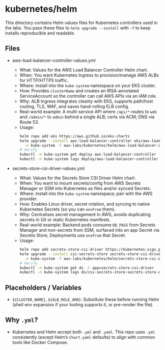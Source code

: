 # kubernetes/helm

This directory contains Helm values files for Kubernetes controllers used in the labs. You pass these files to `helm upgrade --install` with `-f` to keep installs reproducible and readable.

## Files

- aws-load-balancer-controller-values.yml
  - What: Values for the AWS Load Balancer Controller Helm chart.
  - When: You want Kubernetes Ingress to provision/manage AWS ALBs for HTTP/HTTPS traffic.
  - Where: Install into the `kube-system` namespace on your EKS cluster.
  - How: Provides `clusterName` and creates an IRSA-annotated ServiceAccount so the controller can call AWS APIs via an IAM role.
  - Why: ALB Ingress integrates cleanly with EKS, supports path/host routing, TLS, WAF, and saves hand-rolling ELB config.
  - Real-world example: A multi-service API where `/api/*` routes to `web` and `/admin/*` to `admin` behind a single ALB; certs via ACM; DNS via Route 53.
  - Usage:
    ```bash
    helm repo add eks https://aws.github.io/eks-charts
    helm upgrade --install aws-load-balancer-controller eks/aws-load-balancer-controller \
      -n kube-system -f aws-labs/kubernetes/helm/aws-load-balancer-controller-values.yml
    # Verify
    kubectl -n kube-system get deploy aws-load-balancer-controller
    kubectl -n kube-system logs deploy/aws-load-balancer-controller | tail -n 50
    ```

- secrets-store-csi-driver-values.yml
  - What: Values for the Secrets Store CSI Driver Helm chart.
  - When: You want to mount secrets/config from AWS Secrets Manager or SSM into Kubernetes as files and/or synced Secrets.
  - Where: Install into the `kube-system` namespace; pair with the AWS provider.
  - How: Enables Linux driver, secret rotation, and syncing to native Kubernetes Secrets (so you can `envFrom` them).
  - Why: Centralises secret management in AWS, avoids duplicating secrets in Git or static Kubernetes manifests.
  - Real-world example: Backend pods consume `DB_PASS` from Secrets Manager and non-secrets from SSM, surfaced into an app Secret via Secrets Store; Deployments use `envFrom` that Secret.
  - Usage:
    ```bash
    helm repo add secrets-store-csi-driver https://kubernetes-sigs.github.io/secrets-store-csi-driver/charts
    helm upgrade --install csi-secrets-store secrets-store-csi-driver/secrets-store-csi-driver \
      -n kube-system -f aws-labs/kubernetes/helm/secrets-store-csi-driver-values.yml
    # Verify
    kubectl -n kube-system get ds -l app=secrets-store-csi-driver
    kubectl -n kube-system logs ds/csi-secrets-store-secrets-store-csi-driver | tail -n 50
    ```

## Placeholders / Variables

- `${CLUSTER_NAME}`, `${ALB_ROLE_ARN}`: Substitute these before running Helm (shell env expansion if your tooling supports it, or pre-render the file).

## Why `.yml`?

- Kubernetes and Helm accept both `.yml` and `.yaml`. This repo uses `.yml` consistently (except Helm’s `Chart.yaml` defaults) to align with common tools like Docker Compose.
